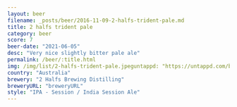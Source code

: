 ```yaml
---
layout: beer
filename: _posts/beer/2016-11-09-2-halfs-trident-pale.md
title: 2 halfs trident pale
category: beer
score: 7
beer-date: "2021-06-05"
desc: "Very nice slightly bitter pale ale"
permalink: /beer/:title.html
img: /img/list/2-halfs-trident-pale.jpeguntappd: "https://untappd.com/b/2-halfs-brewing-distilling-trident/4294287"
country: "Australia"
brewery: "2 Halfs Brewing Distilling"
breweryURL: "breweryURL"
style: "IPA - Session / India Session Ale"
---
```

